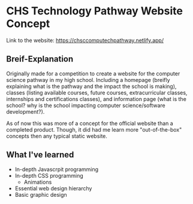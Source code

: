# CHS Technology Pathway Website Concept

Link to the website: https://chsccomputechpathway.netlify.app/

## Breif-Explanation
Originally made for a competition to create a website for the computer science pathway in my high school. Including a homepage (breifly explaining what is the pathway and the impact the school is making), classes (listing available courses, future courses, extracurricular classes, internships and certifications classes), and information page (what is the school? why is the school impacting computer science/software development?).

As of now this was more of a concept for the official website than a completed product. Though, it did had me learn more "out-of-the-box" concepts then any typical static website.

## What I've learned
* In-depth Javascrpit programming
* In-depth CSS programming
  *  Animations
* Essential web design hierarchy
* Basic graphic design
